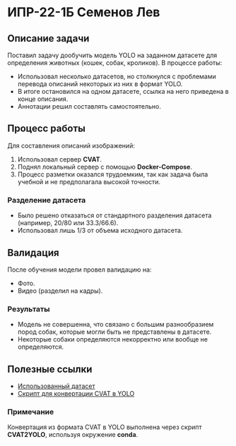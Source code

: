 # ИПР-22-1Б Семенов Лев

## Описание задачи
Поставил задачу дообучить модель YOLO на заданном датасете для определения животных (кошек, собак, кроликов). В процессе работы:

- Использовал несколько датасетов, но столкнулся с проблемами перевода описаний некоторых из них в формат YOLO.
- В итоге остановился на одном датасете, ссылка на него приведена в конце описания.
- Аннотации решил составлять самостоятельно.

## Процесс работы
Для составления описаний изображений:
1. Использовал сервер **CVAT**.
2. Поднял локальный сервер с помощью **Docker-Compose**.
3. Процесс разметки оказался трудоемким, так как задача была учебной и не предполагала высокой точности.

### Разделение датасета
- Было решено отказаться от стандартного разделения датасета (например, 20/80 или 33.3/66.6).
- Использовал лишь 1/3 от объема исходного датасета.

## Валидация
После обучения модели провел валидацию на:
- Фото.
- Видео (разделил на кадры).

### Результаты
- Модель не совершенна, что связано с большим разнообразием пород собак, которые могли быть не представлены в датасете.
- Некоторые собаки определяются некорректно или вообще не определяются.

## Полезные ссылки
- [Использованный датасет](https://huggingface.co/datasets/rokmr/pets)
- [Скрипт для конвертации CVAT в YOLO](https://github.com/ankhafizov/CVAT2YOLO)

### Примечание
Конвертация из формата CVAT в YOLO выполнена через скрипт **CVAT2YOLO**, используя окружение **conda**.
